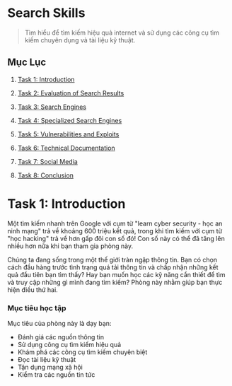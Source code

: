 # Search Skills

> Tìm hiểu để tìm kiếm hiệu quả internet và sử dụng các công cụ tìm kiếm chuyên dụng và tài liệu kỹ thuật.

## Mục Lục

1. [Task 1: Introduction](#task-1-introduction)

2. [Task 2: Evaluation of Search Results](#task-2-evaluation-of-search-results)

3. [Task 3: Search Engines](#task-3-search-engines)

4. [Task 4: Specialized Search Engines](#task-4-specialized-search-engines)

5. [Task 5: Vulnerabilities and Exploits](#task-5-vulnerabilities-and-exploits)

6. [Task 6: Technical Documentation](#task-6-technical-documentation)

7. [Task 7: Social Media](#task-7-social-media)

8. [Task 8: Conclusion](#task-8-conclusion)

# Task 1: Introduction

Một tìm kiếm nhanh trên Google với cụm từ "learn cyber security - học an ninh mạng" trả về khoảng 600 triệu kết quả, trong khi tìm kiếm với cụm từ "học hacking" trả về hơn gấp đôi con số đó! Con số này có thể đã tăng lên nhiều hơn nữa khi bạn tham gia phòng này.  

Chúng ta đang sống trong một thế giới tràn ngập thông tin. Bạn có chọn cách đầu hàng trước tình trạng quá tải thông tin và chấp nhận những kết quả đầu tiên bạn tìm thấy? Hay bạn muốn học các kỹ năng cần thiết để tìm và truy cập những gì mình đang tìm kiếm? Phòng này nhằm giúp bạn thực hiện điều thứ hai.  

### **Mục tiêu học tập**  
Mục tiêu của phòng này là dạy bạn:  
- Đánh giá các nguồn thông tin  
- Sử dụng công cụ tìm kiếm hiệu quả  
- Khám phá các công cụ tìm kiếm chuyên biệt  
- Đọc tài liệu kỹ thuật  
- Tận dụng mạng xã hội  
- Kiểm tra các nguồn tin tức
